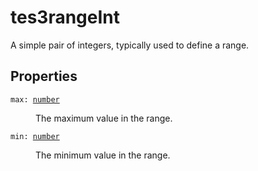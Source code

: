 # tes3rangeInt

A simple pair of integers, typically used to define a range.

## Properties

<dl class="describe">
<dt><code class="descname">max: <a href="https://mwse.readthedocs.io/en/latest/lua/type/number.html">number</a></code></dt>
<dd>

The maximum value in the range.

</dd>
<dt><code class="descname">min: <a href="https://mwse.readthedocs.io/en/latest/lua/type/number.html">number</a></code></dt>
<dd>

The minimum value in the range.

</dd>
</dl>
